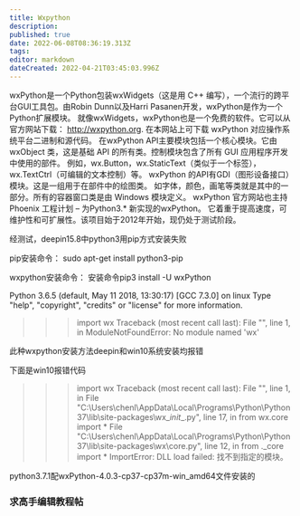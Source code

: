 ```yaml
---
title: Wxpython
description: 
published: true
date: 2022-06-08T08:36:19.313Z
tags: 
editor: markdown
dateCreated: 2022-04-21T03:45:03.996Z
---
```


wxPython是一个Python包装wxWidgets（这是用 C++ 编写），一个流行的跨平台GUI工具包。由Robin Dunn以及Harri Pasanen开发，wxPython是作为一个Python扩展模块。
就像wxWidgets，wxPython也是一个免费的软件。它可以从官方网站下载： <http://wxpython.org>. 在本网站上可下载 wxPython 对应操作系统平台二进制和源代码。 在wxPython API主要模块包括一个核心模块。它由 wxObject 类，这是基础 API 的所有类。控制模块包含了所有 GUI 应用程序开发中使用的部件。 例如，wx.Button，wx.StaticText（类似于一个标签），wx.TextCtrl（可编辑的文本控制）等。 wxPython 的API有GDI（图形设备接口）模块。这是一组用于在部件中的绘图类。 如字体，颜色，画笔等类就是其中的一部分。所有的容器窗口类是由 Windows 模块定义。 wxPython 官方网站也主持 Phoenix 工程计划 – 为Python3.* 新实现的wxPython。 它着重于提高速度，可维护性和可扩展性。该项目始于2012年开始，现仍处于测试阶段。

经测试，deepin15.8中python3用pip方式安装失败

pip安装命令：
sudo apt-get install python3-pip

wxpython安装命令：
安装命令pip3 install -U wxPython

Python 3.6.5 (default, May 11 2018, 13:30:17)
[GCC 7.3.0] on linux
Type "help", "copyright", "credits" or "license" for more information.
>>> import wx
Traceback (most recent call last):
  File "<stdin>", line 1, in <module>
ModuleNotFoundError: No module named 'wx'
>>>
此种wxpython安装方法deepin和win10系统安装均报错

下面是win10报错代码

>>> import wx
Traceback (most recent call last):
  File "<stdin>", line 1, in <module>
  File "C:\Users\chenl\AppData\Local\Programs\Python\Python37\lib\site-packages\wx\__init__.py", line 17, in <module>
    from wx.core import *
  File "C:\Users\chenl\AppData\Local\Programs\Python\Python37\lib\site-packages\wx\core.py", line 12, in <module>
    from ._core import *
ImportError: DLL load failed: 找不到指定的模块。

python3.7.1配wxPython-4.0.3-cp37-cp37m-win_amd64文件安装的

### 求高手编辑教程帖
